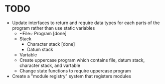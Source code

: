 # TODO

- Update interfaces to return and require data types for each parts of the program rather than use static variables
	- ~File~ Program [done]
	- Stack
		- Character stack [done]
		- Datum stack
	- Vartable
	- Create uppercase program which contains file, datum stack, character stack, and vartable
	- Change state functions to require uppercase program
- Create a "module registry" system that registers modules

